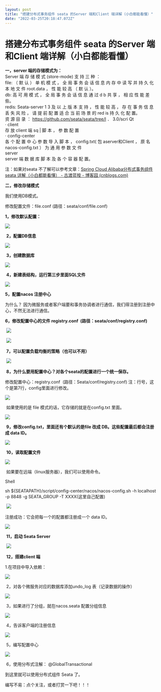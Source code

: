 ```yaml
---
layout: post
title: "搭建分布式事务组件 seata 的Server 端和Client 端详解（小白都能看懂）"
date: "2022-03-25T20:18:47.072Z"
---
```

搭建分布式事务组件 seata 的Server 端和Client 端详解（小白都能看懂）
============================================

**一，server 端的存储模式为：**  
Server 端 存 储 模 式 (store-mode) 支 持 三 种 ：  
file: （ 默 认 ） 单 机 模 式 ， 全 局 事 务 会 话 信 息 内 存 中 读 写 并 持 久 化 本 地 文 件 root.data ， 性 能 较 高 （ 默 认 ）。  
db: 高 可 用 模 式 ， 全 局 事 务 会 话 信 息 通 过 d b 共 享 ， 相 应 性 能 差 些。  
redis: Seata-server 1 3 及 以 上 版 本 支 持 ， 性 能 较 高 ， 存 在 事 务 信 息 丢 失 风 险 ， 请 提 前 配 置 适 合 当 前 场 景 的 red is 持 久 化 配 置。  
资 源 目 录 ： https://github.com/seata/seata/tree/l ． 3.0/scri Qt  
· client  
存 放 client 端 sq | 脚 本 ， 参 数 配 置  
· config-center  
各 个 配 置 中 心 参 数 导 入 脚 本 ， config.txt( 包 aserver和Client ， 原 名 nacos-config.txt ） 为 通 用 参 数 文 件  
server  
server 端 数 据 库 脚 本 及 各 个 容 器 配 置。

注：如果对seata 不了解可以参考文章：[Spring Cloud Alibaba分布式事务组件 seata 详解（小白都能看懂） - 古渡蓝按 - 博客园 (cnblogs.com)](https://www.cnblogs.com/blbl-blog/p/16050022.html)

**二，修改存储模式**

我们使用DB模式。

修改配置文件：file.conf (路径：seata/conf/file.conf)

**1，修改默认配置：**

![](https://img2022.cnblogs.com/blog/2719585/202203/2719585-20220325222814046-618091048.png)

 **2，配置DB信息**

![](https://img2022.cnblogs.com/blog/2719585/202203/2719585-20220325222845009-564164540.png)

 **3，创建数据库**

![](https://img2022.cnblogs.com/blog/2719585/202203/2719585-20220325222924268-2115827844.png)

 **4，新建表结构，运行第三步里面SQL文件**

![](https://img2022.cnblogs.com/blog/2719585/202203/2719585-20220325223058714-896944989.png)

**5，配置nacos 注册中心**

为什么？ 因为微服务或者客户端要和事务协调者进行通信，我们得注册到注册中心，不然无法进行通信。

**6，修改配置中心的文件 registry.conf  (路径：seata/conf/registry.conf)**

 ![](https://img2022.cnblogs.com/blog/2719585/202203/2719585-20220325224036927-1071005961.png)

 ![](https://img2022.cnblogs.com/blog/2719585/202203/2719585-20220325224128245-1262420674.png)

 **7，可以配置负载均衡的策略（也可以不用）**

 ![](https://img2022.cnblogs.com/blog/2719585/202203/2719585-20220325224438700-293697642.png)

 **8，为什么要用配置中心？对各个seata的配置进行一个统一保存。**

修改配置中心：registry.conf  (路径：Seata/conf/registry.conf) 注：行号，这个是第7行，config里面进行修改。

![](https://img2022.cnblogs.com/blog/2719585/202203/2719585-20220325224941874-851212758.png)

 如果使用的是 file 模式的话，它存储的就是在config.txt 里面。

![](https://img2022.cnblogs.com/blog/2719585/202203/2719585-20220325225135989-761376518.png)

 **9，修改config.txt，里面还有个默认的是file 改成 DB。这些配置最后都会注册成 data ID。**

![](https://img2022.cnblogs.com/blog/2719585/202203/2719585-20220325225307500-319321596.png)

 **10，读取配置文件**

![](https://img2022.cnblogs.com/blog/2719585/202203/2719585-20220325225554006-1217020537.png)

 如果要在远端（linux服务器），我们可以使用命令。

Shell

sh ${SEATAPATH}/script/config-center/nacos/nacos-config.sh -h localhost -p 8848 -g SEATA\_GROUP -T XXXX(这里自己配置)

 ![](https://img2022.cnblogs.com/blog/2719585/202203/2719585-20220325230335690-1961508171.png)

注册成功：它会把每一个的配置都注册成一个 data ID。

![](https://img2022.cnblogs.com/blog/2719585/202203/2719585-20220325230704497-618509537.png)

 **11，启动 Seata Server** 

 ![](https://img2022.cnblogs.com/blog/2719585/202203/2719585-20220325230815326-1513280182.png)

 **12，搭建client 端**

1.在项目中导入依赖：

![](https://img2022.cnblogs.com/blog/2719585/202203/2719585-20220325231105721-1948744627.png)

 2，对各个微服务对应的数据库添加undo\_log 表（记录数据的操作）

![](https://img2022.cnblogs.com/blog/2719585/202203/2719585-20220325231558830-1118097244.png)

 3，如果进行了分组，就在nacos.seata 配置分组信息

![](https://img2022.cnblogs.com/blog/2719585/202203/2719585-20220325231654804-1988355874.png)

 4，告诉客户端的注册信息

![](https://img2022.cnblogs.com/blog/2719585/202203/2719585-20220325231735802-1919561205.png)

 5，编写配置中心

![](https://img2022.cnblogs.com/blog/2719585/202203/2719585-20220325231855907-1324086477.png)

 6，使用分布式注解： @GlobalTransactional

到这里就可以使用分布式组件 Seata 了。

编写不易：点个关注，或者打赏一下吧！！！